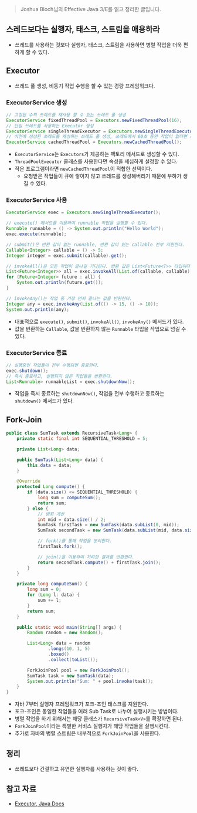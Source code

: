 > Joshua Bloch님의 Effective Java 3/E를 읽고 정리한 글입니다.
> 

## 스레드보다는 실행자, 태스크, 스트림을 애용하라

- 쓰레드를 사용하는 것보다 실행자, 태스크, 스트림을 사용하면 병렬 작업을 더욱 편하게 할 수 있다.

## Executor

- 쓰레드 풀 생성, 비동기 작업 수행을 할 수 있는 경량 프레임워크다.

### ExecutorService 생성

```java
// 고정된 수의 쓰레드를 재사용 할 수 있는 쓰레드 풀 생성
ExecutorService fixedThreadPool = Executors.newFixedThreadPool(16);
// 단일 쓰레드를 사용하는 Executor 생성
ExecutorService singleThreadExecutor = Executors.newSingleThreadExecutor();
// 이전에 생성된 쓰레드를 캐싱하는 쓰레드 풀 생성, 쓰레드에서 60초 동안 작업이 없다면 쓰레드 제거
ExecutorService cachedThreadPool = Executors.newCachedThreadPool();
```

- `ExecutorService`는 `Executors`가 제공하는 팩토리 메서드로 생성할 수 있다.
- `ThreadPoolExecutor` 클래스를 사용한다면 속성을 세심하게 설정할 수 있다.
- 작은 프로그램이라면 `newCachedThreadPool`이 적합한 선택이다.
    - 요청받은 작업들이 큐에 쌓이지 않고 쓰레드를 생성해버리기 때문에 부하가 생길 수 있다.

### ExecutorService 사용

```java
ExecutorService exec = Executors.newSingleThreadExecutor();

// execute() 메서드를 이용하여 runnable 작업을 실행할 수 있다.
Runnable runnable = () -> System.out.println("Hello World");
exec.execute(runnable);

// submit()은 반환 값이 없는 runnable, 반환 값이 있는 callable 전부 지원한다.
Callable<Integer> callable = () -> 5;
Integer integer = exec.submit(callable).get();

// invokeAll()은 모든 작업이 끝나길 기다린다. 반환 값은 List<Future<T>> 타입이다.
List<Future<Integer>> all = exec.invokeAll(List.of(callable, callable));
for (Future<Integer> future : all) {
    System.out.println(future.get());
}

// invokeAny()는 작업 중 가장 먼저 끝나는 값을 반환한다.
Integer any = exec.invokeAny(List.of(() -> 15, () -> 10));
System.out.println(any);
```

- 대표적으로 `execute()`, `submit()`, `invokeAll()`, `invokeAny()` 메서드가 있다.
- 값을 반환하는 `Callable`, 값을 반환하지 않는 `Runnable` 타입을 작업으로 넘길 수 있다.

### ExecutorService 종료

```java
// 실행중인 작업들이 전부 수행되면 종료한다.
exec.shutdown();
// 즉시 종료하고, 실행되지 않은 작업들을 반환한다.
List<Runnable> runnableList = exec.shutdownNow();
```

- 작업을 즉시 종료하는 `shutdownNow()`, 작업을 전부 수행하고 종료하는 `shutdown()` 메서드가 있다.

## Fork-Join

```java
public class SumTask extends RecursiveTask<Long> {
    private static final int SEQUENTIAL_THRESHOLD = 5;

    private List<Long> data;

    public SumTask(List<Long> data) {
        this.data = data;
    }

    @Override
    protected Long compute() {
        if (data.size() <= SEQUENTIAL_THRESHOLD) {
            long sum = computeSum();
            return sum;
        } else {
            // 범위 계산
            int mid = data.size() / 2;
            SumTask firstTask = new SumTask(data.subList(0, mid));
            SumTask secondTask = new SumTask(data.subList(mid, data.size()));

            // fork()를 통해 작업을 분리한다.
            firstTask.fork();

            // join()을 이용하여 처리한 결과를 반환한다.
            return secondTask.compute() + firstTask.join();
        }
    }

    private long computeSum() {
        long sum = 0;
        for (Long l: data) {
            sum += l;
        }
        return sum;
    }

    public static void main(String[] args) {
        Random random = new Random();

        List<Long> data = random
                .longs(10, 1, 5)
                .boxed()
                .collect(toList());

        ForkJoinPool pool = new ForkJoinPool();
        SumTask task = new SumTask(data);
        System.out.println("Sum: " + pool.invoke(task));
    }
}
```

- 자바 7부터 실행자 프레임워크가 포크-조인 태스크를 지원한다.
- 포크-조인은 동일한 작업들을 여러 Sub Task로 나누어 실행시키는 방법이다.
- 병렬 작업을 하기 위해서는 해당 클래스가 `RecursiveTask<V>`를 확장하면 된다.
- `ForkJoinPool`이라는 특별한 서비스 실행자가 해당 작업들을 실행시킨다.
- 추가로 자바의 병렬 스트림은 내부적으로 `ForkJoinPool`을 사용한다.

## 정리

- 쓰레드보다 간결하고 유연한 실행자를 사용하는 것이 좋다.

## 참고 자료

- [Executor, Java Docs](https://docs.oracle.com/en/java/javase/11/docs/api/java.base/java/util/concurrent/Executors.html)